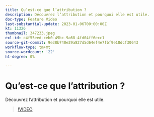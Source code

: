 ```yaml
---
title: Qu’est-ce que l’attribution ?
description: Découvrez l’attribution et pourquoi elle est utile.
doc-type: Feature Video
last-substantial-update: 2023-01-06T00:00:00Z
kt: 11326
thumbnail: 347233.jpeg
exl-id: c4f55eed-ceb0-49bc-9a68-4fd04ff6ecc1
source-git-commit: 9e38b740e29a827d5d64ef4e7fbf9e18dcf30643
workflow-type: tm+mt
source-wordcount: '22'
ht-degree: 0%

---
```


# Qu’est-ce que l’attribution ?

Découvrez l’attribution et pourquoi elle est utile.

>[!VIDEO](https://video.tv.adobe.com/v/347233/?quality=12&learn=on)
